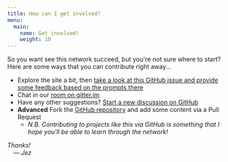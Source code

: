 ```yaml
---
title: How can I get involved?
menu:
  main:
    name: Get involved!
    weight: 10
---
```


So you want see this network succeed, but you're not sure where to start? Here are some ways that you can contribute right away...

- Explore the site a bit, then
  [take a look at this GitHub issue and provide some feedback based on the prompts there](https://github.com/jezcope/glam-datasci/issues/2)
- Chat in our [room on gitter.im](https://gitter.im/glam-datasci/community)
- Have any other suggestions?
  [Start a new discussion on GitHub](https://github.com/jezcope/glam-datasci/issues/new/choose)
- **Advanced** Fork the [GitHub repository](https://github.com/jezcope/glam-datasci/)
  and add some content via a Pull Request
    - *N.B. Contributing to projects like this via GitHub is something that I hope you'll be able to learn through the network!*

*Thanks!*  
 *— Jez*
